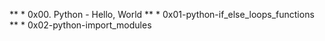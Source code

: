 ** * 0x00. Python - Hello, World
** * 0x01-python-if_else_loops_functions
** * 0x02-python-import_modules
